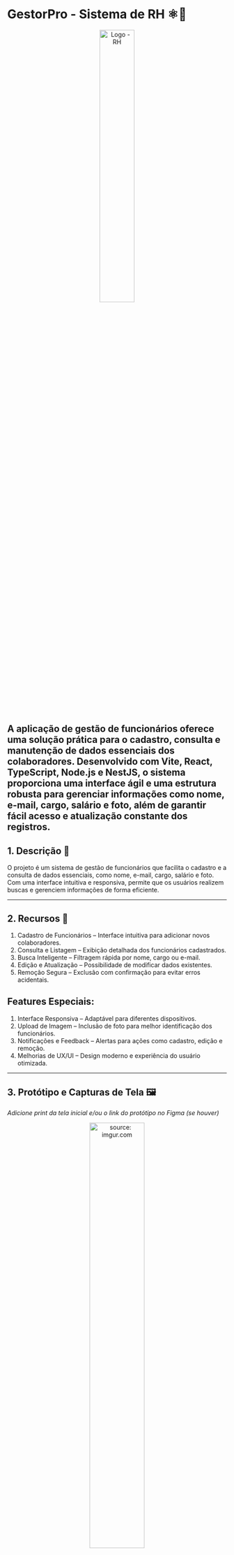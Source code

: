 # GestorPro - Sistema de RH ⚛️📝

<div align="center">
    <img src="https://ik.imagekit.io/a210gfzra/GestorPro/logo_rh.png?updatedAt=1740509915787" title="Logo - RH" width="40%"/>
</div>

## A aplicação de gestão de funcionários oferece uma solução prática para o cadastro, consulta e manutenção de dados essenciais dos colaboradores. Desenvolvido com Vite, React, TypeScript, Node.js e NestJS, o sistema proporciona uma interface ágil e uma estrutura robusta para gerenciar informações como nome, e-mail, cargo, salário e foto, além de garantir fácil acesso e atualização constante dos registros.

## 1. Descrição 📜

O projeto é um sistema de gestão de funcionários que facilita o cadastro e a consulta de dados essenciais, como nome, e-mail, cargo, salário e foto. Com uma interface intuitiva e responsiva, permite que os usuários realizem buscas e gerenciem informações de forma eficiente.

------

## 2. Recursos 🚀

1. Cadastro de Funcionários – Interface intuitiva para adicionar novos colaboradores.
2. Consulta e Listagem – Exibição detalhada dos funcionários cadastrados.
3. Busca Inteligente – Filtragem rápida por nome, cargo ou e-mail.
4. Edição e Atualização – Possibilidade de modificar dados existentes.
5. Remoção Segura – Exclusão com confirmação para evitar erros acidentais.

## Features Especiais:
1. Interface Responsiva – Adaptável para diferentes dispositivos.
2. Upload de Imagem – Inclusão de foto para melhor identificação dos funcionários.
3. Notificações e Feedback – Alertas para ações como cadastro, edição e remoção.
4. Melhorias de UX/UI – Design moderno e experiência do usuário otimizada.

------

## 3. Protótipo e Capturas de Tela 🖼️

*Adicione print da tela inicial e/ou o link do protótipo no Figma (se houver)*

<div align="center">
    <img src="mudar" title="source: imgur.com" width="50%"/>
</div>

<br />

<a href="https://imgur.com/vK8ulM5"><img src="https://i.imgur.com/vK8ulM5.png" title="source: imgur.com" width="3%"/></a> [Protótipo desenvolvido no Figma](link para o Figma do Projeto)

------

## 4. Tecnologias 🛠️

| Item                         | Descrição  |
| ---------------------------- | ---------- |
| **Servidor**                 | Node JS    |
| **Linguagem de programação** | TypeScript |
| **Biblioteca**               | React JS   |
| **Build**                    | Vite       |
| **Framework de Estilização** | Tailwind   |
| **Framework do Backend    ** | NestJS     |


------

## 5. Pré-requisitos 🧩

Antes de iniciar, certifique-se de ter as seguintes ferramentas instaladas:

- Node.js (https://nodejs.org/) (v16+)
- yarn (https://yarnpkg.com/)
- API NestJS API NestJS (https://docs.nestjs.com/)

------

## 6. Configuração e Execução ⚙️

1. Clone o repositório do Projeto
2. Instale as dependências: `yarn`
3. Clone o repositório do Projeto Backend: (https://github.com/Projeto-Integrador-Modelo-Gp01-Js06/rh-backend)
4. Siga as instruções de **Configuração e Execução** descritas no README do Projeto Backend
5. Adicione o endereço de execução do projeto na variável de ambiente **VITE_API_URL**, no projeto React
6. Execute o Projeto React: `yarn dev`
7. A aplicação React estará disponível no endereço: `http://localhost:5173`

------

## 7. Estrutura do Projeto 📁

```plaintext
src/
│
├── components/       # Componentes reutilizáveis
├── contexts/         # Gerenciamento de estado global (ex: autenticação)
├── models/           # Estrutura de dados da aplicação-
├── pages/            # Páginas da aplicação
├── services/         # Integração com a API (requisições HTTP)
├── utils/            # Funções auxiliares (alerts)
└── App.tsx           # Componente principal da aplicação
```

------
## 8. Como Contribuir 🤝

1. Faça um fork do projeto
2. Crie uma branch com a sua feature (`git checkout -b minha-feature`)
3. Commit suas mudanças (`git commit -m 'Adiciona nova feature'`)
4. Faça um push para a branch (`git push origin minha-feature`)
5. Abra um Pull Request
